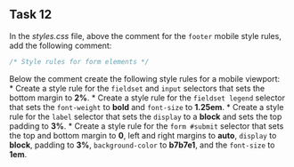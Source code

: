 ## Task 12
In the *styles.css* file, above the comment for the `footer` mobile style rules, add the following comment: 
```css
/* Style rules for form elements */
```
Below the comment create the following style rules for a mobile viewport:  
    * Create a style rule for the `fieldset` and `input` selectors that sets the bottom margin to **2%**.
    * Create a style rule for the `fieldset legend` selector that sets the `font-weight` to **bold** and `font-size` to **1.25em**.
    * Create a style rule for the `label` selector that sets the `display` to a **block** and sets the top padding to **3%**.
    * Create a style rule for the `form #submit` selector that sets the top and bottom margin to **0**, left and right margins to **auto**, `display` to **block**,   padding to **3%**, `background-color` to  **b7b7e1**, and the `font-size` to **1em**.
 